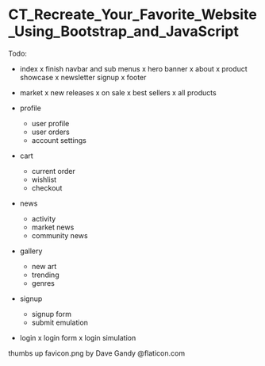 # CT_Recreate_Your_Favorite_Website_Using_Bootstrap_and_JavaScript
Todo:
- index
    x finish navbar and sub menus
    x hero banner
    x about
    x product showcase
    x newsletter signup
    x footer

- market
    x new releases
    x on sale
    x best sellers
    x all products
- profile
    - user profile
    - user orders
    - account settings
- cart
    - current order
    - wishlist
    - checkout
- news
    - activity
    - market news
    - community news
- gallery
    - new art
    - trending
    - genres
- signup
    - signup form
    - submit emulation
- login
    x login form
    x login simulation

thumbs up favicon.png by Dave Gandy @flaticon.com